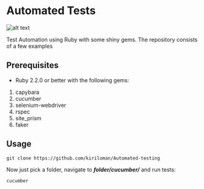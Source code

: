 # Automated Tests
![alt text](https://circleci.com/gh/kiriloman/Automated-testing.svg?style=shield&circle-token=6fea71e94a26fcbd0b8d6530999ed22fd0ba8e33)

Test Automation using Ruby with some shiny gems. The repository consists of a few examples

## Prerequisites
* Ruby 2.2.0 or better with the following gems:

1. capybara
2. cucumber
3. selenium-webdriver
4. rspec
5. site_prism
6. faker

## Usage
```
git clone https://github.com/kiriloman/Automated-testing
```

Now just pick a folder, navigate to ***folder/cucumber/*** and run tests:

```
cucumber
```

